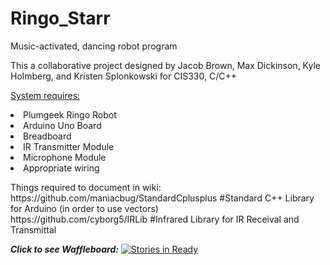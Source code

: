 # Ringo_Starr
Music-activated, dancing robot program
<p>
This a collaborative project designed by Jacob Brown, Max Dickinson, Kyle Holmberg, and Kristen Splonkowski for CIS330, C/C++
</p>

<u>System requires:</u>
<li>Plumgeek Ringo Robot</li>
<li>Arduino Uno Board</li>
<li>Breadboard</li>
<li>IR Transmitter Module</li>
<li>Microphone Module</li>
<li>Appropriate wiring</li>

<p>
Things required to document in wiki:
<br>
https://github.com/maniacbug/StandardCplusplus #Standard C++ Library for Arduino (in order to use vectors)
<br>
https://github.com/cyborg5/IRLib #Infrared Library for IR Receival and Transmittal
</p>

<em><b>Click to see Waffleboard:</b></em>
[![Stories in Ready](https://badge.waffle.io/duskykmh/Ringo_Starr.svg?label=ready&title=Ready)](http://waffle.io/duskykmh/Ringo_Starr)
